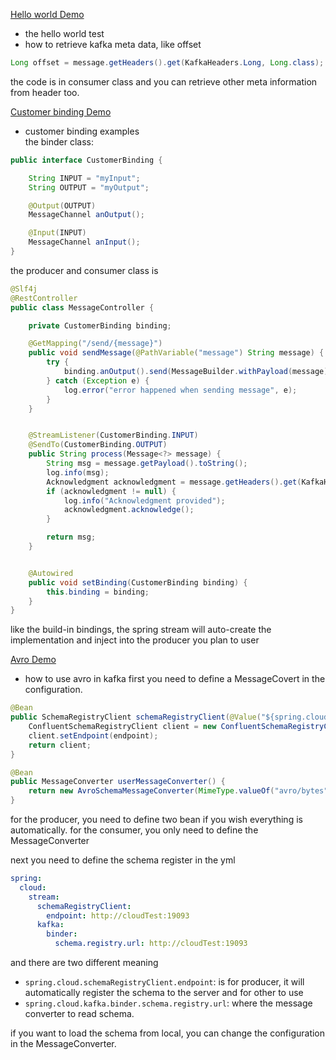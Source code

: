 [Hello world Demo](src/test/java/me/study/springcloud/stream/kafka/HelloWorldTests.java)  
- the hello world test
- how to retrieve kafka meta data, like offset
```java
Long offset = message.getHeaders().get(KafkaHeaders.Long, Long.class);
```
the code is in consumer class and you can retrieve other meta information from header too. 

[Customer binding Demo](src/test/java/me/study/springcloud/stream/kafka/CustomerBindingDemos.java)  
- customer binding examples  
the binder class:
```java
public interface CustomerBinding {

    String INPUT = "myInput";
    String OUTPUT = "myOutput";

    @Output(OUTPUT)
    MessageChannel anOutput();

    @Input(INPUT)
    MessageChannel anInput();
}
```

the producer and consumer class is 

```java
@Slf4j
@RestController
public class MessageController {

    private CustomerBinding binding;

    @GetMapping("/send/{message}")
    public void sendMessage(@PathVariable("message") String message) {
        try {
            binding.anOutput().send(MessageBuilder.withPayload(message).build());
        } catch (Exception e) {
            log.error("error happened when sending message", e);
        }
    }


    @StreamListener(CustomerBinding.INPUT)
    @SendTo(CustomerBinding.OUTPUT)
    public String process(Message<?> message) {
        String msg = message.getPayload().toString();
        log.info(msg);
        Acknowledgment acknowledgment = message.getHeaders().get(KafkaHeaders.ACKNOWLEDGMENT, Acknowledgment.class);
        if (acknowledgment != null) {
            log.info("Acknowledgment provided");
            acknowledgment.acknowledge();
        }

        return msg;
    }


    @Autowired
    public void setBinding(CustomerBinding binding) {
        this.binding = binding;
    }
}
```

like the build-in bindings, the spring stream will auto-create the implementation and inject into the producer you plan to user


[Avro Demo](src/test/java/me/study/springcloud/stream/kafka/AvroExamples.java)  
- how to use avro in kafka
first you need to define a MessageCovert in the configuration.
```java
@Bean
public SchemaRegistryClient schemaRegistryClient(@Value("${spring.cloud.stream.schemaRegistryClient.endpoint}") String endpoint) {
    ConfluentSchemaRegistryClient client = new ConfluentSchemaRegistryClient();
    client.setEndpoint(endpoint);
    return client;
}

@Bean
public MessageConverter userMessageConverter() {
    return new AvroSchemaMessageConverter(MimeType.valueOf("avro/bytes"));
}
```
for the producer, you need to define two bean if you wish everything is automatically.
for the consumer, you only need to define the MessageConverter

next you need to define the schema register in the yml
```yaml
spring:
  cloud:
    stream:
      schemaRegistryClient:
        endpoint: http://cloudTest:19093
      kafka:
        binder:
          schema.registry.url: http://cloudTest:19093
```
and there are two different meaning 
- `spring.cloud.schemaRegistryClient.endpoint`: is for producer, it will automatically register the schema to the server and for other to use
-  `spring.cloud.kafka.binder.schema.registry.url`: where the message converter to read schema. 

if you want to load the schema from local, you can change the configuration in the MessageConverter.